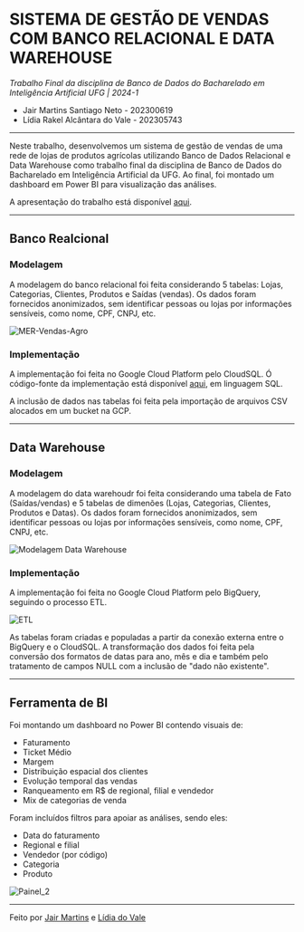 # SISTEMA DE GESTÃO DE VENDAS COM BANCO RELACIONAL E DATA WAREHOUSE

*Trabalho Final da disciplina de Banco de Dados do Bacharelado em Inteligência Artificial UFG | 2024-1*

- Jair Martins Santiago Neto - 202300619
- Lídia Rakel Alcântara do Vale - 202305743

---

Neste trabalho, desenvolvemos um sistema de gestão de vendas de uma rede de lojas de produtos agrícolas utilizando Banco de Dados Relacional e Data Warehouse como trabalho final da disciplina de Banco de Dados do Bacharelado em Inteligência Artificial da UFG. Ao final, foi montado um dashboard em Power BI para visualização das análises.

A apresentação do trabalho está disponível [aqui](https://www.canva.com/design/DAGL_MguhGY/uhfWLNdHDMT2h4XJlYFh2Q/edit?utm_content=DAGL_MguhGY&utm_campaign=designshare&utm_medium=link2&utm_source=sharebutton).

---

## Banco Realcional

### Modelagem

A modelagem do banco relacional foi feita considerando 5 tabelas: Lojas, Categorias, Clientes, Produtos e Saídas (vendas). Os dados foram fornecidos anonimizados, sem identificar pessoas ou lojas por informações sensíveis, como nome, CPF, CNPJ, etc.

![MER-Vendas-Agro](https://github.com/user-attachments/assets/9fd3fb51-ad0b-4aec-87b4-3a6d7c8eb5b2)

### Implementação

A implementação foi feita no Google Cloud Platform pelo CloudSQL. Ó código-fonte da implementação está disponível [aqui](https://github.com/lidiavale/TrabalhoFinalBD/blob/94d944a7e144e119acae6f751ceb6b14c38ca1e5/ImplementacaoBDR.sql), em linguagem SQL.

A inclusão de dados nas tabelas foi feita pela importação de arquivos CSV alocados em um bucket na GCP.

---

## Data Warehouse

### Modelagem

A modelagem do data warehoudr foi feita considerando uma tabela de Fato (Saídas/vendas) e 5 tabelas de dimenões (Lojas, Categorias, Clientes, Produtos e Datas). Os dados foram fornecidos anonimizados, sem identificar pessoas ou lojas por informações sensíveis, como nome, CPF, CNPJ, etc.

![Modelagem Data Warehouse](https://github.com/user-attachments/assets/2068880b-9098-4329-a1f2-3ff45ebda299)

### Implementação

A implementação foi feita no Google Cloud Platform pelo BigQuery, seguindo o processo ETL.

![ETL](https://github.com/user-attachments/assets/a8d4c9f7-3d6f-4aa3-b03c-84e4135364bd)

As tabelas foram criadas e populadas a partir da conexão externa entre o BigQuery e o CloudSQL. A transformação dos dados foi feita pela conversão dos formatos de datas para ano, mês e dia e também pelo tratamento de campos NULL com a inclusão de "dado não existente".

---

## Ferramenta de BI

Foi montando um dashboard no Power BI contendo visuais de:
- Faturamento
- Ticket Médio
- Margem
- Distribuição espacial dos clientes
- Evolução temporal das vendas
- Ranqueamento em R$ de regional, filial e vendedor
- Mix de categorias de venda

Foram incluídos filtros para apoiar as análises, sendo eles:
- Data do faturamento
- Regional e filial
- Vendedor (por código)
- Categoria
- Produto

![Painel_2](https://github.com/user-attachments/assets/72ad7949-cec7-4451-8be1-aedb478df57e)


---

Feito por [Jair Martins](jairneto@discente.ufg.br) e [Lídia do Vale](lidia.vale@discente.ufg.br)
